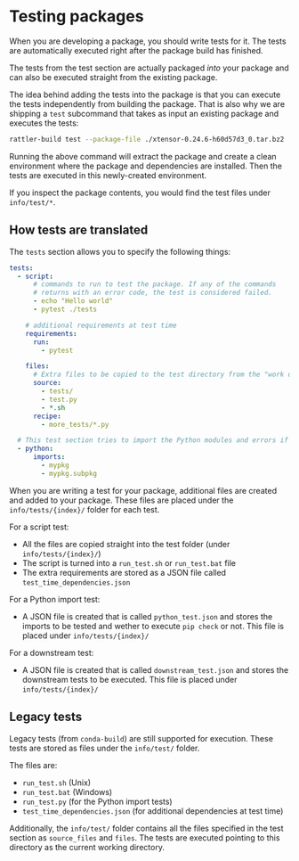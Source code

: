 # Testing packages

When you are developing a package, you should write tests for it. The tests are
automatically executed right after the package build has finished.

The tests from the test section are actually packaged _into_ your package and
can also be executed straight from the existing package.

The idea behind adding the tests into the package is that you can execute the
tests independently from building the package. That is also why we are shipping
a `test` subcommand that takes as input an existing package and executes the
tests:

```bash
rattler-build test --package-file ./xtensor-0.24.6-h60d57d3_0.tar.bz2
```

Running the above command will extract the package and create a clean
environment where the package and dependencies are installed. Then the tests are
executed in this newly-created environment.

If you inspect the package contents, you would find the test files under
`info/test/*`.

## How tests are translated

The `tests` section allows you to specify the following things:

```yaml
tests:
  - script:
      # commands to run to test the package. If any of the commands
      # returns with an error code, the test is considered failed.
      - echo "Hello world"
      - pytest ./tests

    # additional requirements at test time
    requirements:
      run:
        - pytest

    files:
      # Extra files to be copied to the test directory from the "work directory"
      source:
        - tests/
        - test.py
        - *.sh
      recipe:
        - more_tests/*.py

  # This test section tries to import the Python modules and errors if it can't
  - python:
      imports:
        - mypkg
        - mypkg.subpkg
```

When you are writing a test for your package, additional files are created and
added to your package. These files are placed under the `info/tests/{index}/`
folder for each test.

For a script test:

- All the files are copied straight into the test folder (under
  `info/tests/{index}/`)
- The script is turned into a `run_test.sh` or `run_test.bat` file
- The extra requirements are stored as a JSON file called
  `test_time_dependencies.json`

For a Python import test:

- A JSON file is created that is called `python_test.json` and stores the
  imports to be tested and wether to execute `pip check` or not. This file is
  placed under `info/tests/{index}/`

For a downstream test:

- A JSON file is created that is called `downstream_test.json` and stores the
  downstream tests to be executed. This file is placed under
  `info/tests/{index}/`

## Legacy tests

Legacy tests (from `conda-build`) are still supported for execution. These tests
are stored as files under the `info/test/` folder.

The files are:

- `run_test.sh` (Unix)
- `run_test.bat` (Windows)
- `run_test.py` (for the Python import tests)
- `test_time_dependencies.json` (for additional dependencies at test time)

Additionally, the `info/test/` folder contains all the files specified in the test
section as `source_files` and `files`. The tests are executed pointing to this
directory as the current working directory.
